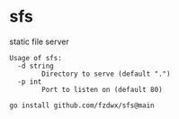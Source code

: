 # sfs

static file server

```shell
Usage of sfs:
  -d string
        Directory to serve (default ".")
  -p int
        Port to listen on (default 80)
```

```shell
go install github.com/fzdwx/sfs@main
```
